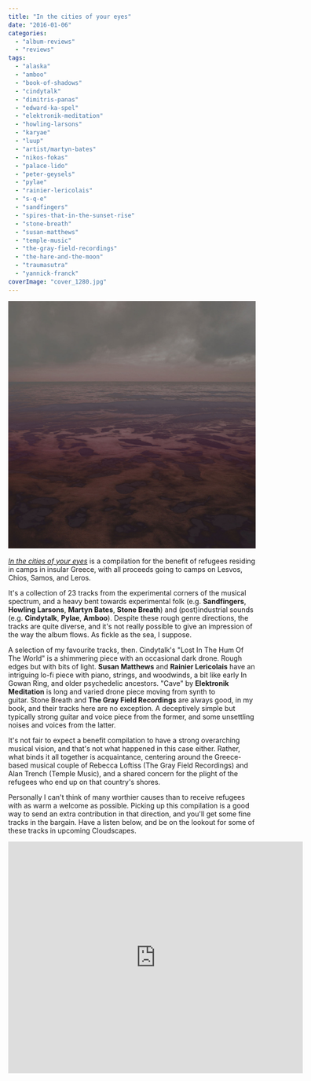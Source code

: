 ```yaml
---
title: "In the cities of your eyes"
date: "2016-01-06"
categories: 
  - "album-reviews"
  - "reviews"
tags: 
  - "alaska"
  - "amboo"
  - "book-of-shadows"
  - "cindytalk"
  - "dimitris-panas"
  - "edward-ka-spel"
  - "elektronik-meditation"
  - "howling-larsons"
  - "karyae"
  - "luup"
  - "artist/martyn-bates"
  - "nikos-fokas"
  - "palace-lido"
  - "peter-geysels"
  - "pylae"
  - "rainier-lericolais"
  - "s-q-e"
  - "sandfingers"
  - "spires-that-in-the-sunset-rise"
  - "stone-breath"
  - "susan-matthews"
  - "temple-music"
  - "the-gray-field-recordings"
  - "the-hare-and-the-moon"
  - "traumasutra"
  - "yannick-franck"
coverImage: "cover_1280.jpg"
---
```


_[![cover_1280](images/cover_1280.jpg)](http://www.eveningoflight.nl/wordpress/wp-content/uploads/2016/01/cover_1280.jpg)_

_[In the cities of your eyes](https://inthecitiesofyoureyes.bandcamp.com/album/in-the-cities-of-your-eyes)_ is a compilation for the benefit of refugees residing in camps in insular Greece, with all proceeds going to camps on Lesvos, Chios, Samos, and Leros.

It's a collection of 23 tracks from the experimental corners of the musical spectrum, and a heavy bent towards experimental folk (e.g. **Sandfingers**, **Howling Larsons**, **Martyn Bates**, **Stone Breath**) and (post)industrial sounds (e.g. **Cindytalk**, **Pylae**, **Amboo**). Despite these rough genre directions, the tracks are quite diverse, and it's not really possible to give an impression of the way the album flows. As fickle as the sea, I suppose.

A selection of my favourite tracks, then. Cindytalk's "Lost In The Hum Of The World" is a shimmering piece with an occasional dark drone. Rough edges but with bits of light. **Susan Matthews** and **Rainier Lericolais** have an intriguing lo-fi piece with piano, strings, and woodwinds, a bit like early In Gowan Ring, and older psychedelic ancestors. "Cave" by **Elektronik Meditation** is long and varied drone piece moving from synth to guitar. Stone Breath and **The Gray Field Recordings** are always good, in my book, and their tracks here are no exception. A deceptively simple but typically strong guitar and voice piece from the former, and some unsettling noises and voices from the latter.

It's not fair to expect a benefit compilation to have a strong overarching musical vision, and that's not what happened in this case either. Rather, what binds it all together is acquaintance, centering around the Greece-based musical couple of Rebecca Loftiss (The Gray Field Recordings) and Alan Trench (Temple Music), and a shared concern for the plight of the refugees who end up on that country's shores.

Personally I can't think of many worthier causes than to receive refugees with as warm a welcome as possible. Picking up this compilation is a good way to send an extra contribution in that direction, and you'll get some fine tracks in the bargain. Have a listen below, and be on the lookout for some of these tracks in upcoming Cloudscapes.

<iframe style="border: 0; width: 600px; height: 472px;" src="https://bandcamp.com/EmbeddedPlayer/album=2412740928/size=large/bgcol=333333/linkcol=4ec5ec/artwork=small/transparent=true/" width="300" height="150" seamless=""><a href="http://inthecitiesofyoureyes.bandcamp.com/album/in-the-cities-of-your-eyes">In the cities of your eyes by In The Cities Of Your Eyes</a></iframe>

